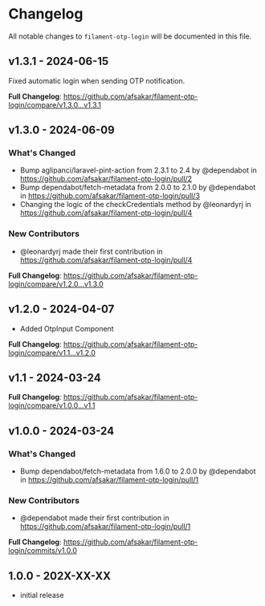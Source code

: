 # Changelog

All notable changes to `filament-otp-login` will be documented in this file.

## v1.3.1 - 2024-06-15

Fixed automatic login when sending OTP notification.

**Full Changelog**: https://github.com/afsakar/filament-otp-login/compare/v1.3.0...v1.3.1

## v1.3.0 - 2024-06-09

### What's Changed

* Bump aglipanci/laravel-pint-action from 2.3.1 to 2.4 by @dependabot in https://github.com/afsakar/filament-otp-login/pull/2
* Bump dependabot/fetch-metadata from 2.0.0 to 2.1.0 by @dependabot in https://github.com/afsakar/filament-otp-login/pull/3
* Changing the logic of the checkCredentials method by @leonardyrj in https://github.com/afsakar/filament-otp-login/pull/4

### New Contributors

* @leonardyrj made their first contribution in https://github.com/afsakar/filament-otp-login/pull/4

**Full Changelog**: https://github.com/afsakar/filament-otp-login/compare/v1.2.0...v1.3.0

## v1.2.0 - 2024-04-07

- Added OtpInput Component

**Full Changelog**: https://github.com/afsakar/filament-otp-login/compare/v1.1...v1.2.0

## v1.1 - 2024-03-24

**Full Changelog**: https://github.com/afsakar/filament-otp-login/compare/v1.0.0...v1.1

## v1.0.0 - 2024-03-24

### What's Changed

* Bump dependabot/fetch-metadata from 1.6.0 to 2.0.0 by @dependabot in https://github.com/afsakar/filament-otp-login/pull/1

### New Contributors

* @dependabot made their first contribution in https://github.com/afsakar/filament-otp-login/pull/1

**Full Changelog**: https://github.com/afsakar/filament-otp-login/commits/v1.0.0

## 1.0.0 - 202X-XX-XX

- initial release
